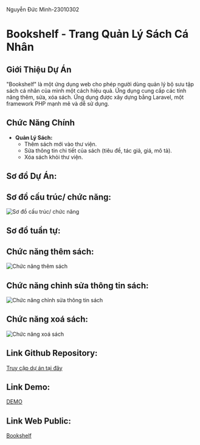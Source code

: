 Nguyễn Đức Minh-23010302 
# Bookshelf - Trang Quản Lý Sách Cá Nhân

## Giới Thiệu Dự Án
"Bookshelf" là một ứng dụng web cho phép người dùng quản lý bộ sưu tập sách cá nhân của mình một cách hiệu quả. Ứng dụng cung cấp các tính năng thêm, sửa, xóa sách. Ứng dụng được xây dựng bằng Laravel, một framework PHP mạnh mẽ và dễ sử dụng.

## Chức Năng Chính

- **Quản Lý Sách:**
    - Thêm sách mới vào thư viện.
    - Sửa thông tin chi tiết của sách (tiêu đề, tác giả, giá, mô tả).
    - Xóa sách khỏi thư viện.
      
## Sơ đồ Dự Án:

## Sơ đồ cấu trúc/ chức năng:

![Sơ đồ cấu trúc/ chức năng](https://github.com/user-attachments/assets/4d43eb7a-0db1-4613-b0a7-4bf29a2d56cf)

## Sơ đồ tuần tự:
## Chức năng thêm sách:

![Chức năng thêm sách](https://github.com/user-attachments/assets/5a86d2d1-8067-4b2b-a195-aa1be5b90c23)

## Chức năng chỉnh sửa thông tin sách:

![Chức năng chỉnh sửa thông tin sách](https://github.com/user-attachments/assets/4026f723-1896-4a29-aa2c-c494ce48fca2)

## Chức năng xoá sách:

![Chức năng xoá sách](https://github.com/user-attachments/assets/bb7cfc73-c67c-4265-bc60-50cbacba8d76)

## Link Github Repository:
[Truy cập dự án tại đây](https://github.com/ngMinh42/TKWNC-Bookshelf)

## Link Demo:
[DEMO](https://youtu.be/0zgMMM_WLdE)

## Link Web Public:
[Bookshelf](http://127.0.0.1:8000/books)


